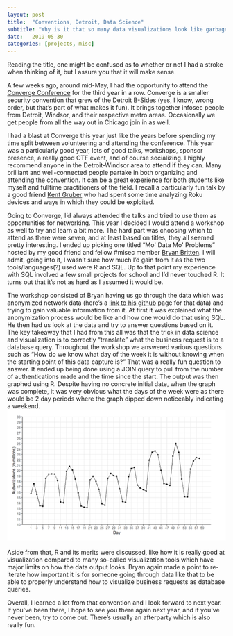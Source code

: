 ```yaml
---
layout: post
title:  "Conventions, Detroit, Data Science"
subtitle: "Why is it that so many data visualizations look like garbage anyway?"
date:   2019-05-30
categories: [projects, misc] 
---
```

Reading the title, one might be confused as to whether or not I had a stroke when thinking of it, but I assure you that it will make sense. 

A few weeks ago, around mid-May, I had the opportunity to attend the [Converge Conference] for the third year in a row. Converge is a smaller security convention that grew of the Detroit B-Sides (yes, I know, wrong order, but that’s part of what makes it fun). It brings together infosec people from Detroit, Windsor, and their respective metro areas. Occasionally we get people from all the way out in Chicago join in as well.

I had a blast at Converge this year just like the years before spending my time split between volunteering and attending the conference. This year was a particularly good year, lots of good talks, workshops, sponsor presence, a really good CTF event, and of course socializing. I highly recommend anyone in the Detroit-Windsor area to attend if they can. Many brilliant and well-connected people partake in both organizing and attending the convention. It can be a great experience for both students like myself and fulltime practitioners of the field.  I recall a particularly fun talk by a good friend [Kent Gruber] who had spent some time analyzing Roku devices and ways in which they could be exploited.  

Going to Converge, I’d always attended the talks and tried to use them as opportunities for networking. This year I decided I would attend a workshop as well to try and learn a bit more. The hard part was choosing which to attend as there were seven, and at least based on titles, they all seemed pretty interesting. I ended up picking one titled “Mo' Data Mo' Problems” hosted by my good friend and fellow #misec member [Bryan Britten]. I will admit, going into it, I wasn’t sure how much I’d gain from it as the two tools/languages(?) used were R and SQL. Up to that point my experience with SQL involved a few small projects for school and I’d never touched R. It turns out that it’s not as hard as I assumed it would be. 

The workshop consisted of Bryan having us go through the data which was anonymized network data (here’s a [link to his github] page for that data) and trying to gain valuable information from it. At first it was explained what the anonymization process would be like and how one would do that using SQL. He then had us look at the data and try to answer questions based on it. The key takeaway that I had from this all was that the trick in data science and visualization is to correctly “translate” what the business request is to a database query. Throughout the workshop we answered various questions such as “How do we know what day of the week it is without knowing when the starting point of this data capture is?” That was a really fun question to answer. It ended up being done using a JOIN query to pull from the number of authentications made and the time since the start. The output was then graphed using R. Despite having no concrete initial date, when the graph was complete, it was very obvious what the days of the week were as there would be 2 day periods where the graph dipped down noticeably indicating a weekend.![My helpful screenshot](/assets/WeekdayRgraph.PNG) 

Aside from that, R and its merits were discussed, like how it is really good at visualization compared to many so-called visualization tools which have major limits on how the data output looks. Bryan again made a point to re-iterate how important it is for someone going through data like that to be able to properly understand how to visualize business requests as database queries. 

Overall, I learned a lot from that convention and I look forward to next year. If you’ve been there, I hope to see you there again next year, and if you’ve never been, try to come out. There’s usually an afterparty which is also really fun. 


[Converge Conference]: https://twitter.com/ConvergeDetroit
[Kent Gruber]: https://twitter.com/KentGruber
[Bryan Britten]: https://twitter.com/potent_pwnables 
[link to his github]: https://github.com/potentpwnables/lanl
